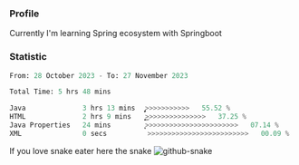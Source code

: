 ### Profile 

Currently I'm learning Spring ecosystem with Springboot

### Statistic
<!--START_SECTION:waka-->

```python
From: 28 October 2023 - To: 27 November 2023

Total Time: 5 hrs 48 mins

Java              3 hrs 13 mins   ̡͎͎͎͎͎͎͎͎͎͎͎͎͎>>>>>>>>>>>   55.52 %
HTML              2 hrs 9 mins    ͎͎͎͎͎͎͎͎͎͜>>>>>>>>>>>>>>>   37.25 %
Java Properties   24 mins         ͎̞>>>>>>>>>>>>>>>>>>>>>>>   07.14 %
XML               0 secs          >>>>>>>>>>>>>>>>>>>>>>>>>   00.09 %
```

<!--END_SECTION:waka-->

If you love snake eater here the snake 
<picture>
  <source media="(prefers-color-scheme: dark)" srcset="https://github.com/pradana4648/pradana4648/blob/c0566a83ca6ea5f2e46bab00e717c4c82b4b5c4c/github-contribution-grid-snake-dark.svg" />
  <source media="(prefers-color-scheme: light)" srcset="https://github.com/pradana4648/pradana4648/blob/c0566a83ca6ea5f2e46bab00e717c4c82b4b5c4c/github-contribution-grid-snake.svg" />
  <img alt="github-snake" src="https://github.com/pradana4648/pradana4648/blob/c0566a83ca6ea5f2e46bab00e717c4c82b4b5c4c/github-contribution-grid-snake.svg" />
</picture>
